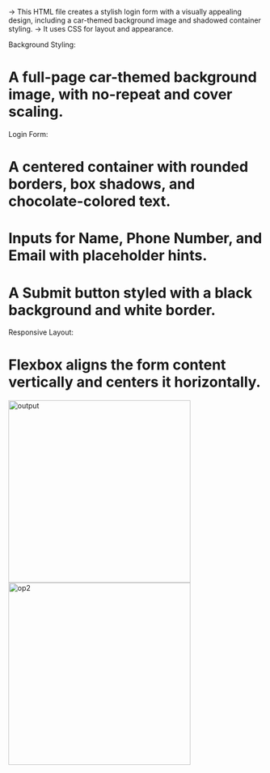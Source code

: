 -> This HTML file creates a stylish login form with a visually appealing design, including a car-themed background image and shadowed container styling. 
-> It uses CSS for layout and appearance.

Background Styling:
# A full-page car-themed background image, with no-repeat and cover scaling.
Login Form:
# A centered container with rounded borders, box shadows, and chocolate-colored text.
# Inputs for Name, Phone Number, and Email with placeholder hints.
# A Submit button styled with a black background and white border.
Responsive Layout:
# Flexbox aligns the form content vertically and centers it horizontally.


<img width="360" alt="output" src="https://github.com/user-attachments/assets/fc9a6818-4ebf-4873-a97c-6f8addf9196c" />


<img width="360" alt="op2" src="https://github.com/user-attachments/assets/ddb22195-6ec8-4c28-9395-97f45004d22c" />
